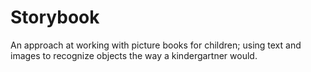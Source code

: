 Storybook
=========

An approach at working with picture books for children; using text and images to recognize objects the way a kindergartner would.
